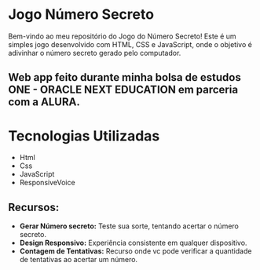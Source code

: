 # Jogo Número Secreto

Bem-vindo ao meu repositório do Jogo do Número Secreto! 
Este é um simples jogo desenvolvido com HTML, CSS e JavaScript, onde o objetivo é adivinhar o número secreto gerado pelo computador.

## Web app feito durante minha bolsa de estudos ONE - ORACLE NEXT EDUCATION em parceria com a ALURA.

# Tecnologias Utilizadas

- Html
- Css
- JavaScript
- ResponsiveVoice

## Recursos:

- **Gerar Número secreto:** Teste sua sorte, tentando acertar o número secreto.
- **Design Responsivo:** Experiência consistente em qualquer dispositivo.
- **Contagem de Tentativas:** Recurso onde vc pode verificar a quantidade de tentativas ao acertar um número.
